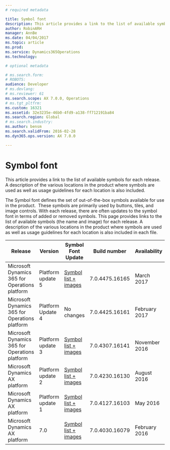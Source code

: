 ```yaml
---
# required metadata

title: Symbol font
description: This article provides a link to the list of available symbols for each release.  A description of the various locations in the product where symbols are used as well as usage guidelines for each location is also included.  
author: RobinARH
manager: AnnBe
ms.date: 04/04/2017
ms.topic: article
ms.prod: 
ms.service: Dynamics365Operations
ms.technology: 

# optional metadata

# ms.search.form: 
# ROBOTS: 
audience: Developer
# ms.devlang: 
# ms.reviewer: 61
ms.search.scope: AX 7.0.0, Operations
# ms.tgt_pltfrm: 
ms.custom: 16321
ms.assetid: 32e3235e-46b0-4fd9-a138-ff712191ba84
ms.search.region: Global
# ms.search.industry: 
ms.author: bensm
ms.search.validFrom: 2016-02-28
ms.dyn365.ops.version: AX 7.0.0

---
```


# Symbol font

This article provides a link to the list of available symbols for each release.  A description of the various locations in the product where symbols are used as well as usage guidelines for each location is also included.  

The Symbol font defines the set of out-of-the-box symbols available for use in the product.  These symbols are primarily used by buttons, tiles, and image controls. With each release, there are often updates to the symbol font in terms of added or removed symbols. This page provides links to the list of available symbols (the name and image) for each release. A description of the various locations in the product where symbols are used as well as usage guidelines for each location is also included in each file.
   
 
|Release	|Version	|Symbol Font Update	|Build number	|Availability|
|---|---|---|---|---|
|Microsoft Dynamics 365 for Operations platform	|Platform update 5	|[Symbol list + images](https://msdynamics.blob.core.windows.net/media/2017/03/DynamicsSymbolFont_Update5.pdf)	|7.0.4475.16165	|March 2017|
|Microsoft Dynamics 365 for Operations platform	|Platform Update 4	|No changes	|7.0.4425.16161	|February 2017|
|Microsoft Dynamics 365 for Operations platform	|Platform update 3	|[Symbol list + images](https://msdynamics.blob.core.windows.net/media/2017/02/DynamicsSymbolFont_Update3.pdf)	|7.0.4307.16141	|November 2016|
|Microsoft Dynamics AX platform	|Platform update 2	|[Symbol list + images](https://msdynamics.blob.core.windows.net/media/2017/02/DynamicsSymbolFont_Update2.pdf)	|7.0.4230.16130	|August 2016|
|Microsoft Dynamics AX platform	|Platform update 1	|[Symbol list + images](https://msdynamics.blob.core.windows.net/media/2017/02/DynamicsSymbolFont_Update1.pdf)	|7.0.4127.16103	|May 2016|
|Microsoft Dynamics AX platform	|7.0	|[Symbol list + images](https://msdynamics.blob.core.windows.net/media/2017/02/DynamicsSymbolFont_RTW.pdf)	|7.0.4030.16079	|February 2016|
 

